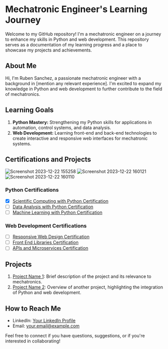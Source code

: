 # Mechatronic Engineer's Learning Journey
Welcome to my GitHub repository! I'm a mechatronic engineer on a journey to enhance my skills in Python and web development. This repository serves as a documentation of my learning progress and a place to showcase my projects and achievements.

## About Me

Hi, I'm Ruben Sanchez, a passionate mechatronic engineer with a background in [mention any relevant experience]. I'm excited to expand my knowledge in Python and web development to further contribute to the field of mechatronics.

## Learning Goals



1. **Python Mastery:** Strengthening my Python skills for applications in automation, control systems, and data analysis.
2. **Web Development:** Learning front-end and back-end technologies to create interactive and responsive web interfaces for mechatronic systems.

## Certifications and Projects
![Screenshot 2023-12-22 155258](https://github.com/Ruben2201/Ruben2201/assets/148841907/36232a8c-f63b-46e7-b105-739eaa6399f2)
![Screenshot 2023-12-22 160121](https://github.com/Ruben2201/Ruben2201/assets/148841907/dbfb885d-0f0c-4539-8c49-0371889a6a45)
![Screenshot 2023-12-22 160110](https://github.com/Ruben2201/Ruben2201/assets/148841907/38e29d82-54e1-4c86-9972-288b4c632e64)

### Python Certifications
- [x] [Scientific Computing with Python Certification](link)
- [ ] [Data Analysis with Python Certification](link)
- [ ] [Machine Learning with Python Certification](link)

### Web Development Certifications
- [ ] [Responsive Web Design Certification](link)
- [ ] [Front End Libraries Certification](link)
- [ ] [APIs and Microservices Certification](link)

## Projects

1. [Project Name 1](link): Brief description of the project and its relevance to mechatronics.
2. [Project Name 2](link): Overview of another project, highlighting the integration of Python and web development.

## How to Reach Me

- LinkedIn: [Your LinkedIn Profile](link)
- Email: your.email@example.com

Feel free to connect if you have questions, suggestions, or if you're interested in collaborating!


